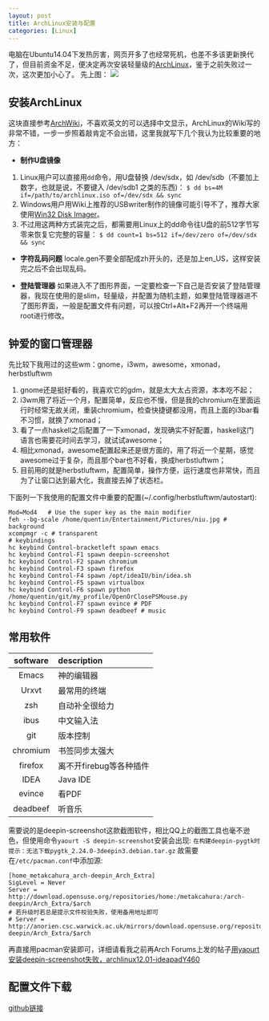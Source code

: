 ```yaml
---
layout: post
title: ArchLinux安装与配置
categories: [Linux]
---
```


电脑在Ubuntu14.04下发热厉害，网页开多了也经常死机，也差不多该更新换代了，但目前资金不足，便决定再次安装轻量级的[ArchLinux](https://www.archlinux.org/)，鉴于之前失败过一次，这次更加小心了。
先上图：
![](http://ww4.sinaimg.cn/large/6120fe13jw1enu2a88703j20qa09zn0y.jpg)

## 安装ArchLinux

这块直接参考[ArchWiki](https://wiki.archlinux.org/index.php/Beginners%27_guidehttps://wiki.archlinux.org/)，不喜欢英文的可以选择中文显示，ArchLinux的Wiki写的非常不错，一步一步照着敲肯定不会出错，这里我就写下几个我认为比较重要的地方：

* **制作U盘镜像**
1. Linux用户可以直接用`dd`命令，用U盘替换 /dev/sdx，如 /dev/sdb（不要加上数字，也就是说，不要键入 /dev/sdb1 之类的东西)：
        ` $ dd bs=4M if=/path/to/archlinux.iso of=/dev/sdx && sync `
2. Windows用户用Wiki上推荐的USBwriter制作的镜像可能引导不了，推荐大家使用[Win32 Disk Imager](http://sourceforge.net/projects/win32diskimager/)。
3. 不过用这两种方式装完之后，都需要用Linux上的dd命令往U盘的前512字节写零来恢复它完整的容量：
        ` $ dd count=1 bs=512 if=/dev/zero of=/dev/sdx && sync `

* **字符乱码问题** locale.gen不要全部配成zh开头的，还是加上en_US，这样安装完之后不会出现乱码。

* **登陆管理器** 如果进入不了图形界面，一定要检查一下自己是否安装了登陆管理器，我现在使用的是slim，轻量级，并配置为随机主题，如果登陆管理器进不了图形界面，一般是配置文件有问题，可以按Ctrl+Alt+F2再开一个终端用root进行修改。

## 钟爱的窗口管理器

先比较下我用过的这些wm：gnome，i3wm，awesome，xmonad，herbstluftwm

1. gnome还是挺好看的，我喜欢它的gdm，就是太大太占资源，本本吃不起；
2. i3wm用了将近一个月，配置简单，反应也不慢，但是我的chromium在里面运行时经常无故关闭，重装chromium，检查快捷键都没用，而且上面的i3bar看不习惯，就换了xmonad；
3. 看了一点haskell之后配置了一下xmonad，发现确实不好配置，haskell这门语言也需要花时间去学习，就试试awesome；
4. 相比xmonad，awesome配置起来还是很方面的，用了将近一个星期，感觉awesome过于复杂，而且那个bar也不好看，换成herbstluftwm；
5. 目前用的就是herbstluftwm，配置简单，操作方便，运行速度也非常快，而且为了让窗口达到最大化，我直接去掉了状态栏。

下面列一下我使用的配置文件中重要的配置(~/.config/herbstluftwm/autostart):

```
Mod=Mod4   # Use the super key as the main modifier
feh --bg-scale /home/quentin/Entertainment/Pictures/niu.jpg # background
xcompmgr -c # transparent
# keybindings
hc keybind Control-bracketleft spawn emacs
hc keybind Control-F1 spawn deepin-screenshot
hc keybind Control-F2 spawn chromium
hc keybind Control-F3 spawn firefox
hc keybind Control-F4 spawn /opt/ideaIU/bin/idea.sh
hc keybind Control-F5 spawn virtualbox
hc keybind Control-F6 spawn python /home/quentin/git/my_profile/OpenOrClosePSMouse.py
hc keybind Control-F7 spawn evince # PDF
hc keybind Control-F9 spawn deadbeef # music
```

## 常用软件

|software|description|
|:-------:|:-------------|
|Emacs|神的编辑器|
|Urxvt|最常用的终端|
|zsh|自动补全很给力|
|ibus|中文输入法|
|git|版本控制|
|chromium|书签同步太强大|
|firefox|离不开firebug等各种插件|
|IDEA|Java IDE|
|evince|看PDF|
|deadbeef|听音乐|

需要说的是deepin-screenshot这款截图软件，相比QQ上的截图工具也毫不逊色，但使用命令`yaourt -S deepin-screenshot`安装会出现:
`在构建deepin-pygtk时提示：无法下载pygtk_2.24.0-3deepin3.debian.tar.gz`
故需要在`/etc/pacman.conf`中添加源:

```
[home_metakcahura_arch-deepin_Arch_Extra]
SigLevel = Never
Server = http://download.opensuse.org/repositories/home:/metakcahura:/arch-deepin/Arch_Extra/$arch
# 若升级时若总是提示文件校验失败，使用备用地址即可
# Server = http://anorien.csc.warwick.ac.uk/mirrors/download.opensuse.org/repositories/home:/metakcahura:/arch-deepin/Arch_Extra/$arch
```

再直接用pacman安装即可，详细请看我之前再Arch Forums上发的帖子[用yaourt安装deepin-screenshot失败，archlinux12.01-ideapadY460](https://bbs.archlinuxcn.org/viewtopic.php?id=3040)

## 配置文件下载
[github链接](https://github.com/jlovedragon/profile/tree/master/archlinux)
